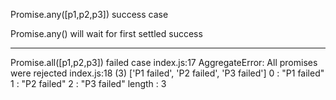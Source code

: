 Promise.any([p1,p2,p3]) success case

Promise.any() will wait for first settled success




-----------------------

Promise.all([p1,p2,p3]) failed case
index.js:17 AggregateError: All promises were rejected
index.js:18 
(3) ['P1 failed', 'P2 failed', 'P3 failed']
0
: 
"P1 failed"
1
: 
"P2 failed"
2
: 
"P3 failed"
length
: 
3